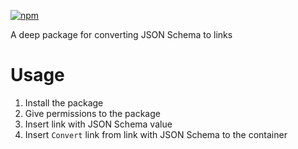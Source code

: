 [![npm](https://img.shields.io/npm/v/@korvusmkrt/jsonschema-to-types-async-converter.svg)](https://www.npmjs.com/package/@korvusmkrt/jsonschema-to-types-async-converter)

A deep package for converting JSON Schema to links

# Usage
1. Install the package
2. Give permissions to the package
3. Insert link with JSON Schema value
4. Insert `Convert` link from link with JSON Schema to the container

